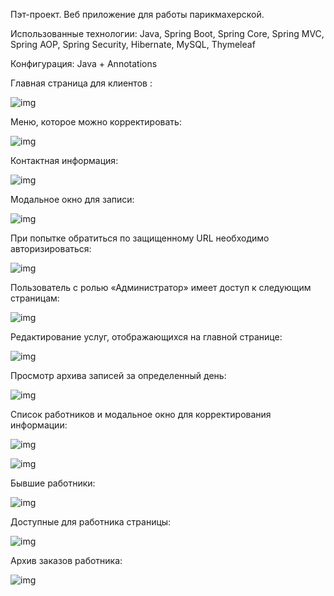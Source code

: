 Пэт-проект. Веб приложение для работы парикмахерской.

Использованные технологии: Java, Spring Boot, Spring Core, Spring MVC, 
Spring AOP, Spring Security, Hibernate, MySQL, Thymeleaf

Конфигурация: Java + Annotations


Главная страница для клиентов :

![img](https://github.com/TSVlad/barber_boot/blob/master/images/1.png)

Меню, которое можно корректировать:

![img](https://github.com/TSVlad/barber_boot/blob/master/images/2.png)


Контактная информация:

![img](https://github.com/TSVlad/barber_boot/blob/master/images/3.png)


Модальное окно для записи:

![img](https://github.com/TSVlad/barber_boot/blob/master/images/4.png)


При попытке обратиться по защищенному URL необходимо
авторизироваться:

![img](https://github.com/TSVlad/barber_boot/blob/master/images/5.png)

Пользователь с ролью «Администратор» имеет доступ к следующим
страницам:

![img](https://github.com/TSVlad/barber_boot/blob/master/images/6.png)

Редактирование услуг, отображающихся на главной странице:

![img](https://github.com/TSVlad/barber_boot/blob/master/images/7.png)

Просмотр архива записей за определенный день:

![img](https://github.com/TSVlad/barber_boot/blob/master/images/8.png)

Список работников и модальное окно для корректирования информации:

![img](https://github.com/TSVlad/barber_boot/blob/master/images/10.png)

![img](https://github.com/TSVlad/barber_boot/blob/master/images/9.png)


Бывшие работники:

![img](https://github.com/TSVlad/barber_boot/blob/master/images/11.png)


Доступные для работника страницы:

![img](https://github.com/TSVlad/barber_boot/blob/master/images/12.png)

Архив заказов работника:

![img](https://github.com/TSVlad/barber_boot/blob/master/images/13.png)
